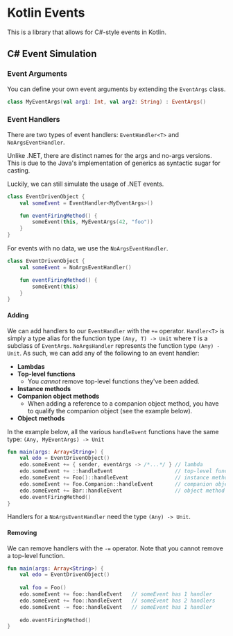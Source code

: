 # Kotlin Events
This is a library that allows for C#-style events in Kotlin.

## C# Event Simulation
### Event Arguments
You can define your own event arguments by extending the `EventArgs` class.
```kotlin
class MyEventArgs(val arg1: Int, val arg2: String) : EventArgs()
```

### Event Handlers
There are two types of event handlers: `EventHandler<T>` and `NoArgsEventHandler`.

Unlike .NET, there are distinct names for the args and no-args versions.
This is due to the Java's implementation of generics as syntactic sugar for casting.

Luckily, we can still simulate the usage of .NET events.

```kotlin
class EventDrivenObject {
    val someEvent = EventHandler<MyEventArgs>()

    fun eventFiringMethod() {
        someEvent(this, MyEventArgs(42, "foo"))
    }
}
```

For events with no data, we use the `NoArgsEventHandler`.
```kotlin
class EventDrivenObject {
    val someEvent = NoArgsEventHandler()

    fun eventFiringMethod() {
        someEvent(this)
    }
}
```

#### Adding
We can add handlers to our `EventHandler`  with the `+=` operator.
`Handler<T>` is simply a type alias for the function type `(Any, T) -> Unit` where `T` is a subclass of `EventArgs`.
`NoArgsHandler` represents the function type `(Any) - Unit`. 
As such, we can add any of the following to an event handler:
- **Lambdas**
- **Top-level functions**
  - You *cannot* remove top-level functions they've been added.
- **Instance methods**
- **Companion object methods**
  - When adding a reference to a companion object method, you have to qualify the companion object (see the example below).
- **Object methods**

In the example below, all the various `handleEvent` functions have the same type: `(Any, MyEventArgs) -> Unit`
```kotlin
fun main(args: Array<String>) {
    val edo = EventDrivenObject()
    edo.someEvent += { sender, eventArgs -> /*...*/ } // lambda
    edo.someEvent += ::handleEvent                    // top-level function
    edo.someEvent += Foo()::handleEvent               // instance method
    edo.someEvent += Foo.Companion::handleEvent       // companion object method
    edo.someEvent += Bar::handleEvent                 // object method
    edo.eventFiringMethod()
}
```

Handlers for a `NoArgsEventHandler` need the type `(Any) -> Unit`.

#### Removing
We can remove handlers with the `-=` operator. Note that you cannot remove a top-level function.
```kotlin
fun main(args: Array<String>) {
    val edo = EventDrivenObject()
    
    val foo = Foo()
    edo.someEvent += foo::handleEvent   // someEvent has 1 handler
    edo.someEvent += foo::handleEvent   // someEvent has 2 handlers
    edo.someEvent -= foo::handleEvent   // someEvent has 1 handler
    
    edo.eventFiringMethod()
}
```